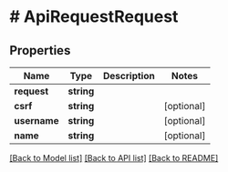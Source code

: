 # # ApiRequestRequest

## Properties

Name | Type | Description | Notes
------------ | ------------- | ------------- | -------------
**request** | **string** |  |
**csrf** | **string** |  | [optional]
**username** | **string** |  | [optional]
**name** | **string** |  | [optional]

[[Back to Model list]](../../README.md#models) [[Back to API list]](../../README.md#endpoints) [[Back to README]](../../README.md)
